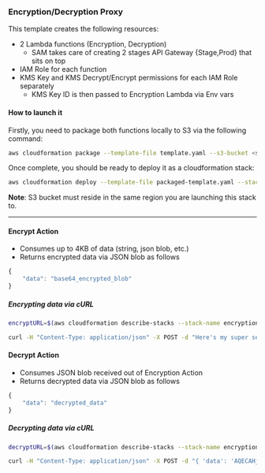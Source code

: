 ### Encryption/Decryption Proxy

This template creates the following resources:

* 2 Lambda functions (Encryption, Decryption)
    - SAM takes care of creating 2 stages API Gateway {Stage,Prod} that sits on top
* IAM Role for each function
* KMS Key and KMS Decrypt/Encrypt permissions for each IAM Role separately
    - KMS Key ID is then passed to Encryption Lambda via Env vars


#### How to launch it

Firstly, you need to package both functions locally to S3 via the following command:


```bash
aws cloudformation package --template-file template.yaml --s3-bucket <s3_bucket> --output-template-file packaged-template.yaml --region <aws_region>
```

Once complete, you should be ready to deploy it as a cloudformation stack:

```bash
aws cloudformation deploy --template-file packaged-template.yaml --stack-name encryption-proxy --capabilities CAPABILITY_IAM --region <aws_region>
```

**Note**: S3 bucket must reside in the same region you are launching this stack to.

---

#### Encrypt Action

* Consumes up to 4KB of data (string, json blob, etc.)
* Returns encrypted data via JSON blob as follows

```javascript
{
    "data": "base64_encrypted_blob"
}
```

##### Encrypting data via cURL

```bash
encryptURL=$(aws cloudformation describe-stacks --stack-name encryption-proxy --query 'Stacks[].Outputs[?OutputKey==`EncryptURL`].OutputValue' --output text)

curl -H "Content-Type: application/json" -X POST -d "Here's my super secret data..." ${encryptURL}
```

#### Decrypt Action

* Consumes JSON blob received out of Encryption Action
* Returns decrypted data via JSON blob as follows

```javascript
{
    "data": "decrypted_data"
}
```

##### Decrypting data via cURL

```bash
decryptURL=$(aws cloudformation describe-stacks --stack-name encryption-proxy --query 'Stacks[].Outputs[?OutputKey==`DecryptURL`].OutputValue' --output text)

curl -H "Content-Type: application/json" -X POST -d "{ 'data': 'AQECAHjgf/RDFTAO0+ief3VXaJRnnKbyaaEsVhkmYxTcbiNhcgAAAHIwcAYJKoZIhvcNAQcGoGMw\nYQIBADBcBgkqhkiG9w0BBwEwHgYJYIZIAWUDBAEuMBEEDBX7iv8CwG1gr2Hc4wIBEIAvS1cXraMW\n3PU96z4AACGj7Wuo007HwWjtK/quSi3FKyYFvkJ10YhDOEvzxOD7Ntw=\n' }" ${decryptURL}
```
